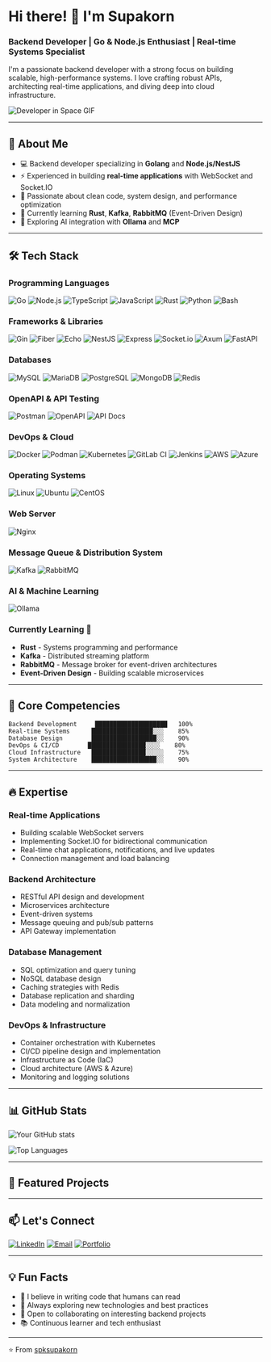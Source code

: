 # Hi there! 👋 I'm Supakorn

### Backend Developer | Go & Node.js Enthusiast | Real-time Systems Specialist

I'm a passionate backend developer with a strong focus on building scalable, high-performance systems. I love crafting robust APIs, architecting real-time applications, and diving deep into cloud infrastructure.

![Developer in Space GIF](https://miro.medium.com/v2/resize:fit:640/format:webp/1*9NwaOKbQO4CevYtDtIwH-A.gif)

---

## 🚀 About Me

- 💻 Backend developer specializing in **Golang** and **Node.js/NestJS**
- ⚡ Experienced in building **real-time applications** with WebSocket and Socket.IO
- 🎯 Passionate about clean code, system design, and performance optimization
- 🌱 Currently learning **Rust**, **Kafka**, **RabbitMQ** (Event-Driven Design)
- 🤖 Exploring AI integration with **Ollama** and **MCP**

---

## 🛠️ Tech Stack

### Programming Languages
![Go](https://img.shields.io/badge/Go-00ADD8?style=for-the-badge&logo=go&logoColor=white)
![Node.js](https://img.shields.io/badge/Node.js-339933?style=for-the-badge&logo=node.js&logoColor=white)
![TypeScript](https://img.shields.io/badge/TypeScript-3178C6?style=for-the-badge&logo=typescript&logoColor=white)
![JavaScript](https://img.shields.io/badge/JavaScript-F7DF1E?style=for-the-badge&logo=javascript&logoColor=black)
![Rust](https://img.shields.io/badge/Rust-000000?style=for-the-badge&logo=rust&logoColor=white)
![Python](https://img.shields.io/badge/Python-3776AB?style=for-the-badge&logo=python&logoColor=white)
![Bash](https://img.shields.io/badge/Bash-4EAA25?style=for-the-badge&logo=bash&logoColor=white)

### Frameworks & Libraries
![Gin](https://img.shields.io/badge/Gin-0075C8?style=for-the-badge&logo=gin&logoColor=white)
![Fiber](https://img.shields.io/badge/Fiber-000000?style=for-the-badge&logo=go-fiber&logoColor=white)
![Echo](https://img.shields.io/badge/Echo-6828A0?style=for-the-badge&logo=labstack-echo&logoColor=white)
![NestJS](https://img.shields.io/badge/NestJS-E0234E?style=for-the-badge&logo=nestjs&logoColor=white)
![Express](https://img.shields.io/badge/Express-000000?style=for-the-badge&logo=express&logoColor=white)
![Socket.io](https://img.shields.io/badge/Socket.io-010101?style=for-the-badge&logo=socket.io&logoColor=white)
![Axum](https://img.shields.io/badge/Axum-9A3412?style=for-the-badge&logo=axum&logoColor=white)
![FastAPI](https://img.shields.io/badge/FastAPI-009688?style=for-the-badge&logo=fastapi&logoColor=white)

### Databases
![MySQL](https://img.shields.io/badge/MySQL-4479A1?style=for-the-badge&logo=mysql&logoColor=white)
![MariaDB](https://img.shields.io/badge/MariaDB-003545?style=for-the-badge&logo=mariadb&logoColor=white)
![PostgreSQL](https://img.shields.io/badge/PostgreSQL-4169E1?style=for-the-badge&logo=postgresql&logoColor=white)
![MongoDB](https://img.shields.io/badge/MongoDB-47A248?style=for-the-badge&logo=mongodb&logoColor=white)
![Redis](https://img.shields.io/badge/Redis-DC382D?style=for-the-badge&logo=redis&logoColor=white)

### OpenAPI & API Testing
![Postman](https://img.shields.io/badge/Postman-FF6C37?style=for-the-badge&logo=postman&logoColor=white)
![OpenAPI](https://img.shields.io/badge/OpenAPI-3.0-6BA539?style=for-the-badge&logo=openapi-initiative&logoColor=white)
![API Docs](https://img.shields.io/badge/API%20Docs-RapiDoc-orange?style=for-the-badge)

### DevOps & Cloud
![Docker](https://img.shields.io/badge/Docker-2496ED?style=for-the-badge&logo=docker&logoColor=white)
![Podman](https://img.shields.io/badge/Podman-892CA0?style=for-the-badge&logo=podman&logoColor=white)
![Kubernetes](https://img.shields.io/badge/Kubernetes-326CE5?style=for-the-badge&logo=kubernetes&logoColor=white)
![GitLab CI](https://img.shields.io/badge/GitLab_CI-FC6D26?style=for-the-badge&logo=gitlab&logoColor=white)
![Jenkins](https://img.shields.io/badge/Jenkins-D24939?style=for-the-badge&logo=jenkins&logoColor=white)
![AWS](https://img.shields.io/badge/AWS-232F3E?style=for-the-badge&logo=amazon-aws&logoColor=white)
![Azure](https://img.shields.io/badge/Azure-0078D4?style=for-the-badge&logo=microsoft-azure&logoColor=white)

### Operating Systems
![Linux](https://img.shields.io/badge/Linux-FCC624?style=for-the-badge&logo=linux&logoColor=black)
![Ubuntu](https://img.shields.io/badge/Ubuntu-E95420?style=for-the-badge&logo=ubuntu&logoColor=white)
![CentOS](https://img.shields.io/badge/CentOS-262577?style=for-the-badge&logo=centos&logoColor=white)

### Web Server
![Nginx](https://img.shields.io/badge/Nginx-009639?style=for-the-badge&logo=nginx&logoColor=white)

### Message Queue & Distribution System
![Kafka](https://img.shields.io/badge/Kafka-231F20?style=for-the-badge&logo=kafka&logoColor=white)
![RabbitMQ](https://img.shields.io/badge/RabbitMQ-FF6600?style=for-the-badge&logo=rabbitmq&logoColor=white)

### AI & Machine Learning
![Ollama](https://img.shields.io/badge/Ollama-000000?style=for-the-badge&logo=ollama&logoColor=white)

### Currently Learning 🌱
- **Rust** - Systems programming and performance
- **Kafka** - Distributed streaming platform
- **RabbitMQ** - Message broker for event-driven architectures
- **Event-Driven Design** - Building scalable microservices

---

## 💼 Core Competencies

```text
Backend Development     ████████████████████   100%
Real-time Systems      █████████████████░░░    85%
Database Design        ██████████████████░░    90%
DevOps & CI/CD        ████████████████░░░░    80%
Cloud Infrastructure   ███████████████░░░░░    75%
System Architecture    ██████████████████░░    90%
```

---

## 🔥 Expertise

### Real-time Applications
- Building scalable WebSocket servers
- Implementing Socket.IO for bidirectional communication
- Real-time chat applications, notifications, and live updates
- Connection management and load balancing

### Backend Architecture
- RESTful API design and development
- Microservices architecture
- Event-driven systems
- Message queuing and pub/sub patterns
- API Gateway implementation

### Database Management
- SQL optimization and query tuning
- NoSQL database design
- Caching strategies with Redis
- Database replication and sharding
- Data modeling and normalization

### DevOps & Infrastructure
- Container orchestration with Kubernetes
- CI/CD pipeline design and implementation
- Infrastructure as Code (IaC)
- Cloud architecture (AWS & Azure)
- Monitoring and logging solutions

---

## 📊 GitHub Stats

![Your GitHub stats](https://github-readme-stats.vercel.app/api?username=spksupakorn&show_icons=true&theme=tokyonight)

![Top Languages](https://github-readme-stats.vercel.app/api/top-langs/?username=spksupakorn&layout=compact&theme=tokyonight)

---

## 🌟 Featured Projects

<!-- Add your key projects here
### [Project Name](link-to-repo)
Brief description of the project, technologies used, and key achievements.
-->

---

## 📫 Let's Connect

[![LinkedIn](https://img.shields.io/badge/LinkedIn-0A66C2?style=for-the-badge&logo=linkedin&logoColor=white)](your-linkedin-url)
[![Email](https://img.shields.io/badge/Email-D14836?style=for-the-badge&logo=gmail&logoColor=white)](mailto:your-email)
[![Portfolio](https://img.shields.io/badge/Portfolio-000000?style=for-the-badge&logo=notion&logoColor=white)](your-portfolio-url)

---

## 💡 Fun Facts

- 🎯 I believe in writing code that humans can read
- 🚀 Always exploring new technologies and best practices
- 🤝 Open to collaborating on interesting backend projects
- 📚 Continuous learner and tech enthusiast

---

⭐️ From [spksupakorn](https://github.com/spksupakorn)
